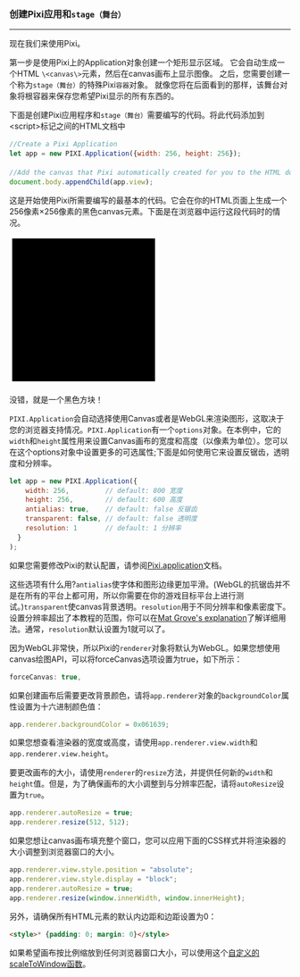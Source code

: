 ### 创建Pixi应用和`stage（舞台）`
---

现在我们来使用Pixi。

第一步是使用Pixi上的Application对象创建一个矩形显示区域。 它会自动生成一个HTML `\<canvas\>`元素，然后在canvas画布上显示图像。 之后，您需要创建一个称为`stage（舞台）`的特殊Pixi`容器`对象。 就像您将在后面看到的那样，该舞台对象将根容器来保存您希望Pixi显示的所有东西的。

下面是创建Pixi应用程序和`stage（舞台）`需要编写的代码。将此代码添加到\<script\>标记之间的HTML文档中

``` js
//Create a Pixi Application
let app = new PIXI.Application({width: 256, height: 256});

//Add the canvas that Pixi automatically created for you to the HTML document
document.body.appendChild(app.view);
```

这是开始使用Pixi所需要编写的最基本的代码。它会在你的HTML页面上生成一个256像素×256像素的黑色canvas元素。下面是在浏览器中运行这段代码时的情况。

![](/01.png)

没错，就是一个黑色方块！

`PIXI.Application`会自动选择使用Canvas或者是WebGL来渲染图形，这取决于您的浏览器支持情况。`PIXI.Application`有一个`options`对象。在本例中，它的`width`和`height`属性用来设置Canvas画布的宽度和高度（以像素为单位）。您可以在这个options对象中设置更多的可选属性;下面是如何使用它来设置反锯齿，透明度和分辨率。

``` js
let app = new PIXI.Application({ 
    width: 256,         // default: 800 宽度
    height: 256,        // default: 600 高度
    antialias: true,    // default: false 反锯齿
    transparent: false, // default: false 透明度
    resolution: 1       // default: 1 分辨率
  }
);
```
如果您需要修改Pixi的默认配置，请参阅[Pixi.application](/TODO)文档。

这些选项有什么用?`antialias`使字体和图形边缘更加平滑。(WebGL的抗锯齿并不是在所有的平台上都可用，所以你需要在你的游戏目标平台上进行测试。)`transparent`使canvas背景透明。`resolution`用于不同分辨率和像素密度下。设置分辨率超出了本教程的范围，你可以在[Mat Grove's explanation](http://www.goodboydigital.com/pixi-js-v2-fastest-2d-webgl-renderer/)了解详细用法。通常，`resolution`默认设置为1就可以了。

因为WebGL非常快，所以Pixi的`renderer`对象将默认为WebGL。如果您想使用canvas绘图API，可以将forceCanvas选项设置为true，如下所示：
``` js
forceCanvas: true,
```

如果创建画布后需要更改背景颜色，请将`app.renderer`对象的`backgroundColor`属性设置为十六进制颜色值：
``` js
app.renderer.backgroundColor = 0x061639;
```

如果您想查看渲染器的宽度或高度，请使用`app.renderer.view.width`和`app.renderer.view.height`。

要更改画布的大小，请使用`renderer`的`resize`方法，并提供任何新的`width`和`height`值。但是，为了确保画布的大小调整到与分辨率匹配，请将`autoResize`设置为`true`。

``` js
app.renderer.autoResize = true;
app.renderer.resize(512, 512);
```

如果您想让canvas画布填充整个窗口，您可以应用下面的CSS样式并将渲染器的大小调整到浏览器窗口的大小。

``` js
app.renderer.view.style.position = "absolute";
app.renderer.view.style.display = "block";
app.renderer.autoResize = true;
app.renderer.resize(window.innerWidth, window.innerHeight);
```
另外，请确保所有HTML元素的默认内边距和边距设置为0：
``` html
<style>* {padding: 0; margin: 0}</style>
```

如果希望画布按比例缩放到任何浏览器窗口大小，可以使用这个[自定义的scaleToWindow函数](https://github.com/kittykatattack/scaleToWindow)。

